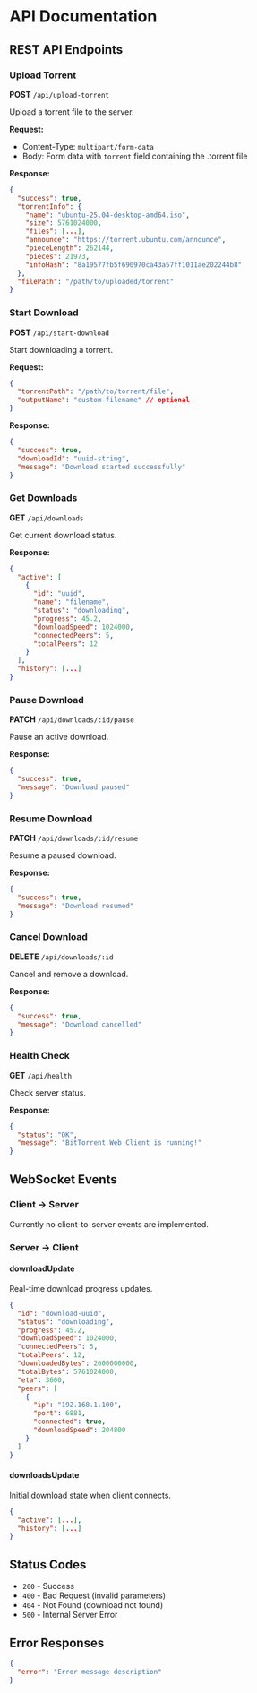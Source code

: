 # API Documentation

## REST API Endpoints

### Upload Torrent

**POST** `/api/upload-torrent`

Upload a torrent file to the server.

**Request:**
- Content-Type: `multipart/form-data`
- Body: Form data with `torrent` field containing the .torrent file

**Response:**
```json
{
  "success": true,
  "torrentInfo": {
    "name": "ubuntu-25.04-desktop-amd64.iso",
    "size": 5761024000,
    "files": [...],
    "announce": "https://torrent.ubuntu.com/announce",
    "pieceLength": 262144,
    "pieces": 21973,
    "infoHash": "8a19577fb5f690970ca43a57ff1011ae202244b8"
  },
  "filePath": "/path/to/uploaded/torrent"
}
```

### Start Download

**POST** `/api/start-download`

Start downloading a torrent.

**Request:**
```json
{
  "torrentPath": "/path/to/torrent/file",
  "outputName": "custom-filename" // optional
}
```

**Response:**
```json
{
  "success": true,
  "downloadId": "uuid-string",
  "message": "Download started successfully"
}
```

### Get Downloads

**GET** `/api/downloads`

Get current download status.

**Response:**
```json
{
  "active": [
    {
      "id": "uuid",
      "name": "filename",
      "status": "downloading",
      "progress": 45.2,
      "downloadSpeed": 1024000,
      "connectedPeers": 5,
      "totalPeers": 12
    }
  ],
  "history": [...]
}
```

### Pause Download

**PATCH** `/api/downloads/:id/pause`

Pause an active download.

**Response:**
```json
{
  "success": true,
  "message": "Download paused"
}
```

### Resume Download

**PATCH** `/api/downloads/:id/resume`

Resume a paused download.

**Response:**
```json
{
  "success": true,
  "message": "Download resumed"
}
```

### Cancel Download

**DELETE** `/api/downloads/:id`

Cancel and remove a download.

**Response:**
```json
{
  "success": true,
  "message": "Download cancelled"
}
```

### Health Check

**GET** `/api/health`

Check server status.

**Response:**
```json
{
  "status": "OK",
  "message": "BitTorrent Web Client is running!"
}
```

## WebSocket Events

### Client → Server

Currently no client-to-server events are implemented.

### Server → Client

#### downloadUpdate

Real-time download progress updates.

```json
{
  "id": "download-uuid",
  "status": "downloading",
  "progress": 45.2,
  "downloadSpeed": 1024000,
  "connectedPeers": 5,
  "totalPeers": 12,
  "downloadedBytes": 2600000000,
  "totalBytes": 5761024000,
  "eta": 3600,
  "peers": [
    {
      "ip": "192.168.1.100",
      "port": 6881,
      "connected": true,
      "downloadSpeed": 204800
    }
  ]
}
```

#### downloadsUpdate

Initial download state when client connects.

```json
{
  "active": [...],
  "history": [...]
}
```

## Status Codes

- `200` - Success
- `400` - Bad Request (invalid parameters)
- `404` - Not Found (download not found)
- `500` - Internal Server Error

## Error Responses

```json
{
  "error": "Error message description"
}
```
